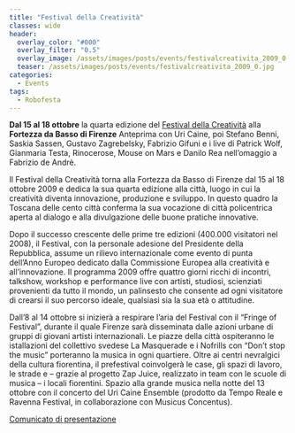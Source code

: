 ```yaml
---
title: "Festival della Creatività"
classes: wide
header:
  overlay_color: "#000"
  overlay_filter: "0.5"
  overlay_image: /assets/images/posts/events/festivalcreativita_2009_0.jpg
  teaser: /assets/images/posts/events/festivalcreativita_2009_0.jpg
categories:
  - Events
tags:
  - Robofesta
---
```


**Dal 15 al 18 ottobre** la quarta edizione del [Festival della Creatività](http://2009.festivaldellacreativita.it/) alla **Fortezza da Basso di Firenze** Anteprima con Uri Caine, poi Stefano Benni, Saskia Sassen, Gustavo Zagrebelsky, Fabrizio Gifuni e i live di Patrick Wolf, Gianmaria Testa, Rinocerose, Mouse on Mars e Danilo Rea nell’omaggio a Fabrizio de Andrè.

Il Festival della Creatività torna alla Fortezza da Basso di Firenze dal 15 al 18 ottobre 2009 e dedica la sua quarta edizione alla città, luogo in cui la creatività diventa innovazione, produzione e sviluppo. In questo quadro la Toscana delle cento città conferma la sua vocazione di città policentrica aperta al dialogo e alla divulgazione delle buone pratiche innovative.

Dopo il successo crescente delle prime tre edizioni (400.000 visitatori nel 2008), il Festival, con la personale adesione del Presidente della Repubblica, assume un rilievo internazionale come evento di punta dell’Anno Europeo dedicato dalla Commissione Europea alla creatività e all’innovazione. Il programma 2009 offre quattro giorni ricchi di incontri, talkshow, workshop e performance live con artisti, studiosi, scienziati provenienti da tutto il mondo, un palinsesto che consente ad ogni visitatore di crearsi il suo percorso ideale, qualsiasi sia la sua età o attitudine.

Dall’8 al 14 ottobre si inizierà a respirare l’aria del Festival con il “Fringe of Festival”, durante il quale Firenze sarà disseminata dalle azioni urbane di gruppi di giovani artisti internazionali. Le piazze della città ospiteranno le istallazioni del collettivo svedese La Masquerade e i Nofrills con “Don’t stop the music” porteranno la musica in ogni quartiere. Oltre ai centri nevralgici della cultura fiorentina, il prefestival coinvolgerà le case, gli spazi di lavoro, le strade e – grazie al progetto Zap Juice, realizzato in team con le scuole di musica – i locali fiorentini. Spazio alla grande musica nella notte del 13 ottobre con il concerto del Uri Caine Ensemble (prodotto da Tempo Reale e Ravenna Festival, in collaborazione con Musicus Concentus).

[Comunicato di presentazione](http://2009.festivaldellacreativita.it/sites/default/files/Comunicato%20Presentazione%20FDC%2009_0.pdf)